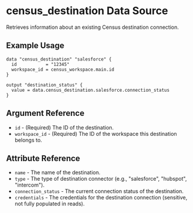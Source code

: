 # census_destination Data Source

Retrieves information about an existing Census destination connection.

## Example Usage

```hcl
data "census_destination" "salesforce" {
  id           = "12345"
  workspace_id = census_workspace.main.id
}

output "destination_status" {
  value = data.census_destination.salesforce.connection_status
}
```

## Argument Reference

* `id` - (Required) The ID of the destination.
* `workspace_id` - (Required) The ID of the workspace this destination belongs to.

## Attribute Reference

* `name` - The name of the destination.
* `type` - The type of destination connector (e.g., "salesforce", "hubspot", "intercom").
* `connection_status` - The current connection status of the destination.
* `credentials` - The credentials for the destination connection (sensitive, not fully populated in reads).